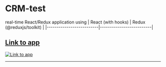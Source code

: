 # CRM-test

real-time React/Redux application using
| React (with hooks) | Redux (@reduxjs/toolkit) |
|--------------------------|--------------------------|

## [Link to app](https://skilla-test-snowy.vercel.app/)

[![Link to app](https://lh3.googleusercontent.com/fife/ALs6j_G6C8sxd1J9nG_DWO7mmCvQXwUlugGBlM2A_VBMJJIWVLQLkYu-qYsPxbBbyqR0ehk7ncLRtA0dbg-9I6zsEdzcVAt4XUobBF8hTG9VzSiWY3P9zC1f9XTqZbTALASnL2i_30yJTB1PuDcwUxZIknJHPTrXRXq6xgwpNAMKTpLM6kbh6Uk_RK_wyZI31SVjVV6ikUoph2sX6Zuj2br70-YPdeud2QhIvvuue-dKc6ANVnTn9HZp4cBd-edVfVBKBRHAF-XPhnkjXQ2NGzmjwSCpXCkG7kTAmAThbOELDgPBhxSuFS83jV466SQ1chchUWrg0LPj9Xe7cJY-nk7_2LBvbkql1HAJ3iZqr09VZGXDnazIcBVh70FiUT8RiCrw5lXhrPcC2HRJTQHN2dMKPaxlhmoL6q6u2sH83PiOomuk_NMAzJOD-7FQnVbjcD3O3y2LqRbFUtaAFAHRRpUaCwMVtQrjterGUm5NiGTJt45rLiw7jA4ctKjVkvRO34Clm8jP2l9Cxi6gz15ZE02gRfrC6GXGXUfASYAmg1ZDqU1xzsV_khs1ILRpOHoSJHWuC9qJdr3LHK8IqbfhDxULM5BX9EVlaf8qVTBJds151V4iNvOftq65Ad_8u0s6LesCXv6Jegi7oC2Zr0fv8MymkMr8Zgwk2j8zWxsn_tyiOQ5yGa_95QKOvXG6nQSNtjV0w0eDC7PQnYOdzTi_7U0h9j_IjNx6SJ3vrkpdKgVA4pZkPa6AjOdJr2fW9WI6-UwOIj5rpHydEX9zjVMHaAQPJVai3aRqJBdkqhcWf8yjsg1oF3fljGlM0pEvIV6RRX9-qhPT0Su-mIHKhkIlSRhvsdazkb5yEoLXI5CU7N-cvmAsZlAHbV5AMpQYJR5rb0VWlSjZRSI4tCQmcLTSL1-DRld-egA5bWP8jVP2LsurXMaKR2ALRtMJww1UKFGIitKQCrWKdjoL9BKKBOPAg097R1WhUK4y5EXNd_hE3ofvwnrHtGsBPkoXIz8P2P-LWd1PizhKcHCWl5v_TuHAkq186Tv_dEsEgyxPmgHAlUuJ497FDNwIS1aUkvHPOrjEFwvSTcGLtzYrQpnDhSGvvA2dVP9mDB7icZMkf502lj2YCKO4tgBUe4P4gmaVrFm_fEDQd8xBVDFuNV0zvERhylZfZhBZut77McYsP_k9Q6J5lnpnaIl-m5KvrOZXz7bjdBXjCC5ZprtBSperFesMuwvfrBS4h0QJ7cX1mWjdhwE3ixijEwtWW05R25gnh0Pvn4RBWnvAYORrz5b8mMBwnf5bJUSKypWpSAMqEFRDEo725K6oHXz2emxTurqbRAf0gHaWa0PAuhhw29MuDLO0aOMucXVvSGYvBh_bYAsk-dHLM-aHlp23aFYMmaMibINkb8jahRnS-IUGVfXMxCn2xbHMVBIKUY1x_Aax0gTETKJnx5azqdiN_zOl4u11-_Ick8-tXz0uix4gqiLdKohalWQ6hSmXmZQumvc2-edpyC2JWz_5qahYuQNd7O8JyJa23Gd72tX4iJ_9p9djwoCRl6OijOemN_EaZODxLSMZJ0wikblk1q7SfZe7ov6GiwDoVkDJ3E0Itvr--n3AC2_shb8dX_mznNmgU30McYY0IETMlL49bNoSqgb1_MGHlhA=w2560-h1313)](https://skilla-test-snowy.vercel.app/)

---
